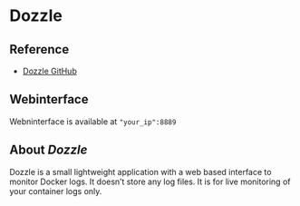 # Dozzle

## Reference
* [Dozzle GitHub](https://github.com/amir20/dozzle)

## Webinterface
Webninterface is available at `"your_ip":8889`


## About *Dozzle*
Dozzle is a small lightweight application with a web based interface to monitor Docker logs. 
It doesn’t store any log files. It is for live monitoring of your container logs only.